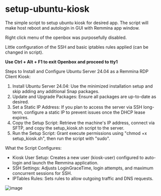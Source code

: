 # setup-ubuntu-kiosk
The simple script to setup ubuntu kiosk for desired app.
The script will make host reboot and autologin in GUI with Remmina app window.

Right click menu of the openbox was purposefully disabled.

Little configuration of the SSH and basic iptables rules applied (can be changed in script).

**Use Ctrl + Alt + F1 to exit Openbox and proceed to tty1**

 Steps to Install and Configure Ubuntu Server 24.04 as a Remmina RDP Client Kiosk:
 1. Install Ubuntu Server 24.04: Use the minimized installation setup and skip adding any additional Snap packages.
 2. Update and Upgrade Packages: Ensure all packages are up-to-date as desired.
 3. Set a Static IP Address: If you plan to access the server via SSH long-term, configure a static IP 
    to prevent issues once the DHCP lease expires.
 4. Copy the Setup Script: Retrieve the machine's IP address, connect via SFTP, and copy the setup_kiosk.sh script to the server.
 5. Run the Setup Script: Grant execute permissions using "chmod +x setup_kiosk.sh", then run the script with "sudo".

 What the Script Configures:
 - Kiosk User Setup: Creates a new user (kiosk-user) configured to auto-login and launch the Remmina application.
 - SSH Settings: Adjusts LoginGraceTime, login attempts, and maximum concurrent sessions for SSH.
 - IPTables Rules: Sets rules to allow outgoing traffic and DNS requests.


![image](https://github.com/user-attachments/assets/17712e9e-c20b-4b25-bf8d-803d6ed6cc2c)
